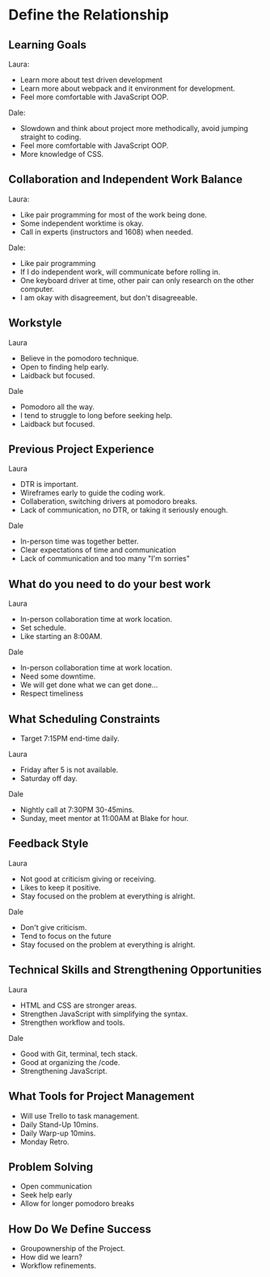 # Define the Relationship

## Learning Goals

Laura:
* Learn more about test driven development
* Learn more about webpack and it environment for development.
* Feel more comfortable with JavaScript OOP.

Dale:
* Slowdown and think about project more methodically, avoid jumping straight to coding.
* Feel more comfortable with JavaScript OOP.
* More knowledge of CSS.

## Collaboration and Independent Work Balance

Laura:
* Like pair programming for most of the work being done.
* Some independent worktime is okay.
* Call in experts (instructors and 1608) when needed.

Dale:
* Like pair programming
* If I do independent work, will communicate before rolling in.
* One keyboard driver at time, other pair can only research on the other computer.
* I am okay with disagreement, but don't disagreeable.

## Workstyle

Laura
* Believe in the pomodoro technique.
* Open to finding help early.
* Laidback but focused.

Dale
* Pomodoro all the way.
* I tend to struggle to long before seeking help.
* Laidback but focused.

## Previous Project Experience
Laura
* DTR is important.
* Wireframes early to guide the coding work.
* Collaberation, switching drivers at pomodoro breaks.
* Lack of communication, no DTR, or taking it seriously enough.

Dale
* In-person time was together better.
* Clear expectations of time and communication
* Lack of communication and too many "I'm sorries"

## What do you need to do your best work
Laura
* In-person collaboration time at work location.
* Set schedule.
* Like starting an 8:00AM.

Dale
* In-person collaboration time at work location.
* Need some downtime.
* We will get done what we can get done...
* Respect timeliness

## What Scheduling Constraints
* Target 7:15PM end-time daily.

Laura
* Friday after 5 is not available.
* Saturday off day.

Dale
* Nightly call at 7:30PM 30-45mins.
* Sunday, meet mentor at 11:00AM at Blake for hour.

## Feedback Style
Laura
* Not good at criticism giving or receiving.
* Likes to keep it positive.
* Stay focused on the problem at everything is alright.

Dale
* Don't give criticism.
* Tend to focus on the future
* Stay focused on the problem at everything is alright.

## Technical Skills and Strengthening Opportunities
Laura
* HTML and CSS are stronger areas.
* Strengthen JavaScript with simplifying the syntax.
* Strengthen workflow and tools.

Dale
* Good with Git, terminal, tech stack.
* Good at organizing the /code.
* Strengthening JavaScript.

## What Tools for Project Management
* Will use Trello to task management.
* Daily Stand-Up 10mins.
* Daily Warp-up 10mins.
* Monday Retro.

## Problem Solving
* Open communication
* Seek help early
* Allow for longer pomodoro breaks

## How Do We Define Success
* Groupownership of the Project.
* How did we learn?
* Workflow refinements.
